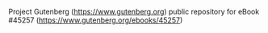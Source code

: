 Project Gutenberg (https://www.gutenberg.org) public repository for
eBook #45257 (https://www.gutenberg.org/ebooks/45257)
